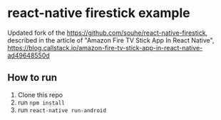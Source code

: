 # react-native firestick example
Updated fork of the https://github.com/souhe/react-native-firestick, described in
the article of "Amazon Fire TV Stick App In React Native", https://blog.callstack.io/amazon-fire-tv-stick-app-in-react-native-ad49648550d

## How to run
1. Clone this repo
2. run `npm install`
3. run `react-native run-android`
